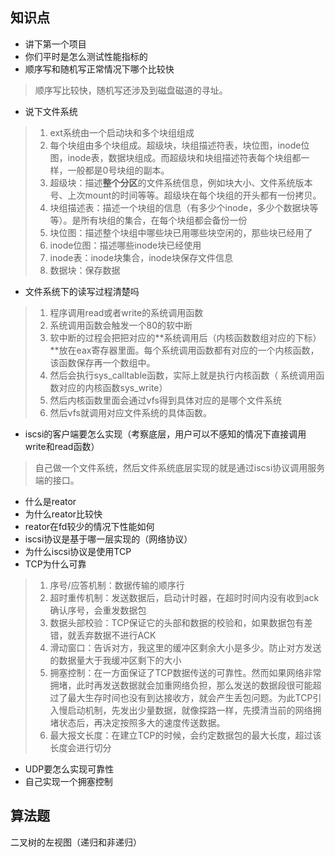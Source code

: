 ## 知识点

+ 讲下第一个项目
+ 你们平时是怎么测试性能指标的
+ 顺序写和随机写正常情况下哪个比较快

> 顺序写比较快，随机写还涉及到磁盘磁道的寻址。

+ 说下文件系统

> 1. ext系统由一个启动块和多个块组组成
> 2. 每个块组由多个块组成。超级块，块组描述符表，块位图，inode位图，inode表，数据块组成。而超级块和块组描述符表每个块组都一样，一般都是0号块组的副本。
> 3. 超级块：描述**整个分区**的文件系统信息，例如块大小、文件系统版本号、上次mount的时间等等。超级块在每个块组的开头都有一份拷贝。
> 4. 块组描述表：描述一个块组的信息（有多少个inode，多少个数据块等等）。是所有块组的集合，在每个块组都会备份一份
> 5. 块位图：描述整个块组中哪些块已用哪些块空闲的，那些块已经用了
> 6. inode位图：描述哪些inode块已经使用
> 7. inode表：inode块集合，inode块保存文件信息
> 8. 数据块：保存数据

+ 文件系统下的读写过程清楚吗

> 1. 程序调用read或者write的系统调用函数
> 2. 系统调用函数会触发一个80的软中断
> 3. 软中断的过程会把把对应的**系统调用后（内核函数数组对应的下标）**放在eax寄存器里面。每个系统调用函数都有对应的一个内核函数，该函数保存再一个数组中。
> 4. 然后会执行sys_calltable函数，实际上就是执行内核函数（ 系统调用函数对应的内核函数sys_write）
> 5. 然后内核函数里面会通过vfs得到具体对应的是哪个文件系统
> 6. 然后vfs就调用对应文件系统的具体函数。

+ iscsi的客户端要怎么实现（考察底层，用户可以不感知的情况下直接调用write和read函数）

> 自己做一个文件系统，然后文件系统底层实现的就是通过iscsi协议调用服务端的接口。

+ 什么是reator
+ 为什么reator比较快
+ reator在fd较少的情况下性能如何
+ iscsi协议是基于哪一层实现的（网络协议）
+ 为什么iscsi协议是使用TCP
+ TCP为什么可靠

> 1. 序号/应答机制：数据传输的顺序行
> 2. 超时重传机制：发送数据后，启动计时器，在超时时间内没有收到ack确认序号，会重发数据包
> 3. 数据头部校验：TCP保证它的头部和数据的校验和，如果数据包有差错，就丢弃数据不进行ACK
> 4. 滑动窗口：告诉对方，我这里的缓冲区剩余大小是多少。防止对方发送的数据量大于我缓冲区剩下的大小
> 5. 拥塞控制：在一方面保证了TCP数据传送的可靠性。然而如果网络非常拥堵，此时再发送数据就会加重网络负担，那么发送的数据段很可能超过了最大生存时间也没有到达接收方，就会产生丢包问题。为此TCP引入慢启动机制，先发出少量数据，就像探路一样，先摸清当前的网络拥堵状态后，再决定按照多大的速度传送数据。
> 6. 最大报文长度：在建立TCP的时候，会约定数据包的最大长度，超过该长度会进行切分

+ UDP要怎么实现可靠性
+ 自己实现一个拥塞控制

## 算法题

二叉树的左视图（递归和非递归）

